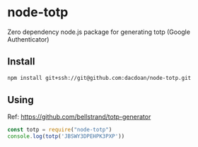 # node-totp
Zero dependency node.js package for generating totp (Google Authenticator)

## Install
```sh
npm install git+ssh://git@github.com:dacdoan/node-totp.git
```

## Using
Ref: https://github.com/bellstrand/totp-generator
```js
const totp = require("node-totp")
console.log(totp('JBSWY3DPEHPK3PXP'))
```
